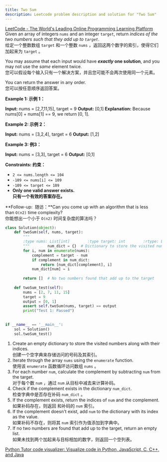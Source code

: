 ```yaml
---
title: Two Sum
description: Leetcode problem description and solution for "Two Sum"
---
```

[LeetCode - The World's Leading Online Programming Learning Platform](https://leetcode.com/problems/two-sum/)  
Given an array of integers `nums` and an integer `target`, return _indices of the two numbers such that they add up to `target`_.  
给定一个整数数组 `target` 和一个整数 `nums` ，返回这两个数字的索引，使得它们加起来为 `target` 。

You may assume that each input would have **_exactly_ one solution**, and you may not use the _same_ element twice.  
您可以假设每个输入只有一个解决方案，并且您可能不会两次使用同一个元素。

You can return the answer in any order.  
您可以按任意顺序返回答案。

**Example 1: 示例 1：**

**Input:** nums = [2,7,11,15], target = 9
**Output:** [0,1]
**Explanation:** Because nums[0] + nums[1] == 9, we return [0, 1].

**Example 2: 示例 2：**

**Input:** nums = [3,2,4], target = 6
**Output:** [1,2]

**Example 3: 例3：**

**Input:** nums = [3,3], target = 6
**Output:** [0,1]

**Constraints: 约束：**

- `2 <= nums.length <= 104`
- `-109 <= nums[i] <= 109`
- `-109 <= target <= 109`
- **Only one valid answer exists.  
    只有一个有效的答案存在。**

**Follow-up:  随访：**Can you come up with an algorithm that is less than `O(n2)` time complexity?  
你能想出一个小于 `O(n2)` 时间复杂度的算法吗？

```python
class Solution(object):  
    def twoSum(self, nums, target):  
        """  
        :type nums: List[int]        :type target: int        :rtype: List[int]  
        """        num_dict = {}  # Dictionary to store the visited numbers  
        for i, num in enumerate(nums):  
            complement = target - num  
            if complement in num_dict:  
                return [num_dict[complement], i]  
            num_dict[num] = i  
  
        return []  # No two numbers found that add up to the target  
  
    def twoSum_test(self):  
        nums = [2, 7, 11, 15]  
        target = 9  
        output = [0, 1]  
        assert self.twoSum(nums, target) == output  
        print("Test 1: Passed")  
  
  
if __name__ == '__main__':  
    sol = Solution()  
    sol.twoSum_test()
```

1. Create an empty dictionary to store the visited numbers along with their indices.  
    创建一个空字典来存储访问的号码及其索引。
2. Iterate through the array `nums` using the `enumerate` function.  
    使用该 `enumerate` 函数循环访问数组 `nums` 。
3. For each number `num`, calculate the complement by subtracting `num` from the target.  
    对于每个数 `num` ，通过 `num` 从目标中减去来计算补码。
4. Check if the complement exists in the dictionary `num_dict`.  
    检查字典中是否存在补码 `num_dict` 。
5. If the complement exists, return the indices of `num` and the complement.  
    如果补码存在，则返回 和补码的 `num` 索引。
6. If the complement doesn't exist, add `num` to the dictionary with its index as the value.  
    如果补码不存在，则将其 `num` 索引作为值添加到字典中。
7. If no two numbers are found that add up to the target, return an empty list.  
    如果未找到两个加起来与目标相加的数字，则返回一个空列表。
    
[Python Tutor code visualizer: Visualize code in Python, JavaScript, C, C++, and Java](https://pythontutor.com/render.html#code=class%20Solution%28object%29%3A%0A%20%20%20%20def%20twoSum%28self,%20nums,%20target%29%3A%0A%20%20%20%20%20%20%20%20%22%22%22%0A%20%20%20%20%20%20%20%20%3Atype%20nums%3A%20List%5Bint%5D%0A%20%20%20%20%20%20%20%20%3Atype%20target%3A%20int%0A%20%20%20%20%20%20%20%20%3Artype%3A%20List%5Bint%5D%0A%20%20%20%20%20%20%20%20%22%22%22%0A%20%20%20%20%20%20%20%20num_dict%20%3D%20%7B%7D%20%20%23%20Dictionary%20to%20store%20the%20visited%20numbers%0A%20%20%20%20%20%20%20%20for%20i,%20num%20in%20enumerate%28nums%29%3A%0A%20%20%20%20%20%20%20%20%20%20%20%20complement%20%3D%20target%20-%20num%0A%20%20%20%20%20%20%20%20%20%20%20%20if%20complement%20in%20num_dict%3A%0A%20%20%20%20%20%20%20%20%20%20%20%20%20%20%20%20return%20%5Bnum_dict%5Bcomplement%5D,%20i%5D%0A%20%20%20%20%20%20%20%20%20%20%20%20num_dict%5Bnum%5D%20%3D%20i%0A%0A%20%20%20%20%20%20%20%20return%20%5B%5D%20%20%23%20No%20two%20numbers%20found%20that%20add%20up%20to%20the%20target%0A%0A%20%20%20%20def%20twoSum_test%28self%29%3A%0A%20%20%20%20%20%20%20%20nums%20%3D%20%5B2,%207,%2011,%2015%5D%0A%20%20%20%20%20%20%20%20target%20%3D%209%0A%20%20%20%20%20%20%20%20output%20%3D%20%5B0,%201%5D%0A%20%20%20%20%20%20%20%20assert%20self.twoSum%28nums,%20target%29%20%3D%3D%20output%0A%20%20%20%20%20%20%20%20print%28%22Test%201%3A%20Passed%22%29%0A%0A%0Aif%20__name__%20%3D%3D%20'__main__'%3A%0A%20%20%20%20sol%20%3D%20Solution%28%29%0A%20%20%20%20sol.twoSum_test%28%29&cumulative=false&curInstr=13&heapPrimitives=nevernest&mode=display&origin=opt-frontend.js&py=3&rawInputLstJSON=%5B%5D&textReferences=false)  

